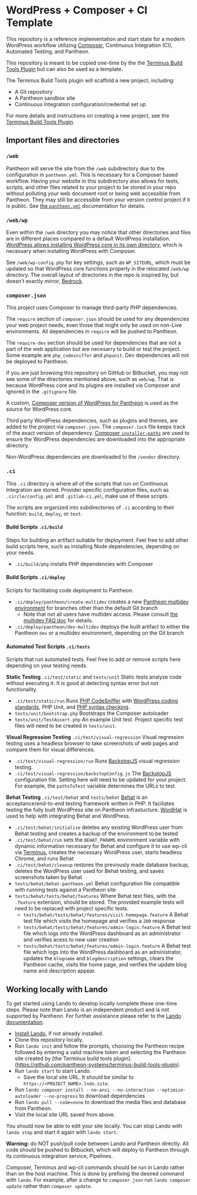 # WordPress + Composer + CI Template

This repository is a reference implementation and start state for a modern WordPress workflow utilizing [Composer](https://getcomposer.org/), Continuous Integration (CI), Automated Testing, and Pantheon.

This repository is meant to be copied one-time by the the [Terminus Build Tools Plugin](https://github.com/pantheon-systems/terminus-build-tools-plugin) but can also be used as a template.

The Terminus Build Tools plugin will scaffold a new project, including:

* A Git repository
* A Pantheon sandbox site
* Continuous Integration configuration/credential set up

For more details and instructions on creating a new project, see the [Terminus Build Tools Plugin](https://github.com/pantheon-systems/terminus-build-tools-plugin/).

## Important files and directories

### `/web`

Pantheon will serve the site from the `/web` subdirectory due to the configuration in `pantheon.yml`. This is necessary for a Composer based workflow. Having your website in this subdirectory also allows for tests, scripts, and other files related to your project to be stored in your repo without polluting your web document root or being web accessible from Pantheon. They may still be accessible from your version control project if it is public. See [the `pantheon.yml`](https://pantheon.io/docs/pantheon-yml/#nested-docroot) documentation for details.

### `/web/wp`

Even within the `/web` directory you may notice that other directories and files are in different places compared to a default WordPress installation. [WordPress allows installing WordPress core in its own directory](https://codex.wordpress.org/Giving_WordPress_Its_Own_Directory), which is necessary when installing WordPress with Composer.

See `/web/wp-config.php` for key settings, such as `WP_SITEURL`, which must be updated so that WordPress core functions properly in the relocated `/web/wp` directory. The overall layout of directories in the repo is inspired by, but doesn't exactly mirror, [Bedrock](https://github.com/roots/bedrock).

### `composer.json`
This project uses Composer to manage third-party PHP dependencies.

The `require` section of `composer.json` should be used for any dependencies your web project needs, even those that might only be used on non-Live environments. All dependencies in `require` will be pushed to Pantheon. 

The `require-dev` section should be used for dependencies that are not a part of the web application but are necesarry to build or test the project. Some example are `php_codesniffer` and `phpunit`. Dev dependencies will not be deployed to Pantheon.

If you are just browsing this repository on GitHub or Bitbucket, you may not see some of the directories mentioned above, such as `web/wp`. That is because WordPress core and its plugins are installed via Composer and ignored in the `.gitignore` file.

A custom, [Composer version of WordPress for Pantheon](https://github.com/pantheon-systems/wordpress-composer/) is used as the source for WordPress core.

Third party WordPress dependencies, such as plugins and themes, are added to the project via `composer.json`. The `composer.lock` file keeps track of the exact version of dependency. [Composer `installer-paths`](https://getcomposer.org/doc/faqs/how-do-i-install-a-package-to-a-custom-path-for-my-framework.md#how-do-i-install-a-package-to-a-custom-path-for-my-framework-) are used to ensure the WordPress dependencies are downloaded into the appropriate directory.

Non-WordPress dependencies are downloaded to the `/vendor` directory.

### `.ci`
This `.ci` directory is where all of the scripts that run on Continuous Integration are stored. Provider specific configuration files, such as `.circle/config.yml` and `.gitlab-ci.yml`, make use of these scripts.

The scripts are organized into subdirectories of `.ci` according to their function: `build`, `deploy`, or `test`.

#### Build Scripts `.ci/build`
Steps for building an artifact suitable for deployment. Feel free to add other build scripts here, such as installing Node dependencies, depending on your needs.

- `.ci/build/php` installs PHP dependencies with Composer

#### Build Scripts `.ci/deploy`
Scripts for facilitating code deployment to Pantheon.

- `.ci/deploy/pantheon/create-multidev` creates a new [Pantheon multidev environment](https://pantheon.io/docs/multidev/) for branches other than the default Git branch
  - Note that not all users have multidev access. Please consult [the multidev FAQ doc](https://pantheon.io/docs/multidev-faq/) for details.
- `.ci/deploy/pantheon/dev-multidev` deploys the built artifact to either the Pantheon `dev` or a multidev environment, depending on the Git branch

#### Automated Test Scripts `.ci/tests`
Scripts that run automated tests. Feel free to add or remove scripts here depending on your testing needs.

**Static Testing** `.ci/test/static` and `tests/unit`
Static tests analyze code without executing it. It is good at detecting syntax error but not functionality.

- `.ci/test/static/run` Runs [PHP CodeSniffer](https://github.com/squizlabs/PHP_CodeSniffer) with [WordPress coding standards](https://github.com/WordPress/WordPress-Coding-Standards), PHP Unit, and [PHP syntax checking](https://www.php.net/manual/en/function.php-check-syntax.php).
- `tests/unit/bootstrap.php` Bootstraps the Composer autoloader
- `tests/unit/TestAssert.php` An example Unit test. Project specific test files will need to be created in `tests/unit`.

**Visual Regression Testing** `.ci/test/visual-regression`
Visual regression testing uses a headless browser to take screenshots of web pages and compare them for visual differences.

- `.ci/test/visual-regression/run` Runs [BackstopJS](https://github.com/garris/BackstopJS) visual regression testing.
- `.ci/test/visual-regression/backstopConfig.js` The [BackstopJS](https://github.com/garris/BackstopJS) configuration file. Setting here will need to be updated for your project. For example, the `pathsToTest` variable determines the URLs to test.

**Behat Testing** `.ci/test/behat` and `tests/behat`
[Behat](http://behat.org/en/latest/) is an acceptance/end-to-end testing framework written in PHP. It faciliates testing the fully built WordPress site on Pantheon infrastucture. [WordHat](https://wordhat.info/) is used to help with integrating Behat and WordPress.

- `.ci/test/behat/initialize` deletes any existing WordPress user from Behat testing and creates a backup of the environment to be tested
- `.ci/test/behat/run` sets the `BEHAT_PARAMS` environment variable with dynamic information necessary for Behat and configure it to use wp-cli via [Terminus](https://pantheon.io/docs/terminus/), creates the necessary WordPress user, starts headless Chrome, and runs Behat
- `.ci/test/behat/cleanup` restores the previously made database backup, deletes the WordPress user used for Behat testing, and saves screenshots taken by Behat
- `tests/behat/behat-pantheon.yml` Behat configuration file compatible with running tests against a Pantheon site
- `tests/behat/tests/behat/features` Where Behat test files, with the `.feature` extension, should be stored. The provided example tests will need to be replaced with project specific tests.
  - `tests/behat/tests/behat/features/visit-homepage.feature` A Behat test file which visits the homepage and verifies a `200` response
  - `tests/behat/tests/behat/features/admin-login.feature` A Behat test file which logs into the WordPress dashboard as an administrator and verifies acess to new user creation
  - `tests/behat/tests/behat/features/admin-login.feature` A Behat test file which logs into the WordPress dashboard as an administrator, updates the `blogname` and `blogdescription` settings, clears the Pantheon cache, visits the home page, and verifies the update blog name and description appear.


## Working locally with Lando
To get started using Lando to develop locally complete these one-time steps. Please note than Lando is an independent product and is not supported by Pantheon. For further assistance please refer to the [Lando documentation](https://docs.devwithlando.io/).

* [Install Lando](https://docs.devwithlando.io/installation/system-requirements.html), if not already installed.
* Clone this repository locally.
* Run `lando init` and follow the prompts, choosing the Pantheon recipe followed by entering a valid machine token and selecting the Pantheon site created by [the Terminus build tools plugin].(https://github.com/pantheon-systems/terminus-build-tools-plugin).
* Run `lando start` to start Lando.
    - Save the local site URL. It should be similar to `https://<PROJECT_NAME>.lndo.site`.
* Run `lando composer install --no-ansi --no-interaction --optimize-autoloader --no-progress` to download dependencies
* Run `lando pull --code=none` to download the media files and database from Pantheon.
* Visit the local site URL saved from above.

You should now be able to edit your site locally. You can stop Lando with `lando stop` and start it again with `lando start`.

**Warning:** do NOT push/pull code between Lando and Pantheon directly. All code should be pushed to Bitbucket, which will deploy to Pantheon through its continuous integration service, Pipelines.

Composer, Terminus and wp-cli commands should be run in Lando rather than on the host machine. This is done by prefixing the desired command with `lando`. For example, after a change to `composer.json` run `lando composer update` rather than `composer update`.

